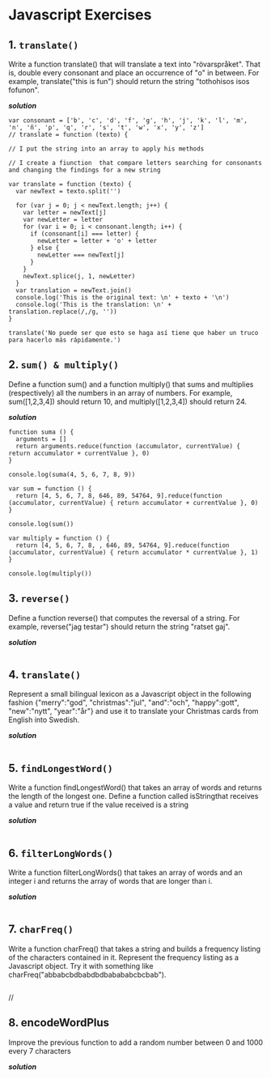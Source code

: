 # Javascript Exercises

## 1. `translate()`

Write a function translate() that will translate a text into "rövarspråket". That is, double every consonant and place an occurrence of "o" in between. For example, translate("this is fun") should return the string "tothohisos isos fofunon".

***solution***

```
var consonant = ['b', 'c', 'd', 'f', 'g', 'h', 'j', 'k', 'l', 'm', 'n', 'ñ', 'p', 'q', 'r', 's', 't', 'w', 'x', 'y', 'z']
// translate = function (texto) {

// I put the string into an array to apply his methods

// I create a fiunction  that compare letters searching for consonants and changing the findings for a new string

var translate = function (texto) {
  var newText = texto.split('')

  for (var j = 0; j < newText.length; j++) {
    var letter = newText[j]
    var newLetter = letter
    for (var i = 0; i < consonant.length; i++) {
      if (consonant[i] === letter) {
        newLetter = letter + 'o' + letter
      } else {
        newLetter === newText[j]
      }
    }
    newText.splice(j, 1, newLetter)
  }
  var translation = newText.join()
  console.log('This is the original text: \n' + texto + '\n')
  console.log('This is the translation: \n' + translation.replace(/,/g, ''))
}

translate('No puede ser que esto se haga así tiene que haber un truco para hacerlo más rápidamente.')
```


## 2. `sum() & multiply()`

Define a function sum() and a function multiply() that sums and multiplies (respectively) all the numbers in an array of numbers. For example, sum([1,2,3,4]) should return 10, and multiply([1,2,3,4]) should return 24.

***solution***

```
function suma () {
  arguments = []
  return arguments.reduce(function (accumulator, currentValue) { return accumulator + currentValue }, 0)
}

console.log(suma(4, 5, 6, 7, 8, 9))

var sum = function () {
  return [4, 5, 6, 7, 8, 646, 89, 54764, 9].reduce(function (accumulator, currentValue) { return accumulator + currentValue }, 0)
}

console.log(sum())

var multiply = function () {
  return [4, 5, 6, 7, 8, , 646, 89, 54764, 9].reduce(function (accumulator, currentValue) { return accumulator * currentValue }, 1)
}

console.log(multiply())

```


## 3. `reverse()`

Define a function reverse() that computes the reversal of a string. For example, reverse("jag testar") should return the string "ratset gaj".

***solution***

```oooo
```


## 4. `translate()` 

Represent a small bilingual lexicon as a Javascript object in the following fashion {"merry":"god", "christmas":"jul", "and":"och", "happy":gott", "new":"nytt", "year":"år"} and use it to translate your Christmas cards from English into Swedish.

***solution***

```oooo
```


## 5. `findLongestWord()`

Write a function findLongestWord() that takes an array of words and returns the length of the longest one.
Define a function called ​isString​ that receives a value and return true if the value received is a string

***solution***

```oooo
```


## 6. `filterLongWords()`

Write a function filterLongWords() that takes an array of words and an integer i and returns the array of words that are longer than i.

***solution***

```oooo
```


## 7. `charFreq()`


Write a function charFreq() that takes a string and builds a frequency listing of the characters contained in it. Represent the frequency listing as a Javascript object. Try it with something like charFreq("abbabcbdbabdbdbabababcbcbab").


```+++++
```

// 

## 8. encodeWordPlus

Improve the previous function to add a random number between 0 and 1000 every 7 characters

***solution***

```00000000 
```


